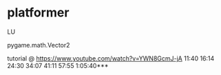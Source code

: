 # platformer

LU

pygame.math.Vector2

tutorial @ https://www.youtube.com/watch?v=YWN8GcmJ-jA
11:40
16:14
24:30
34:07
41:11
57:55
1:05:40***